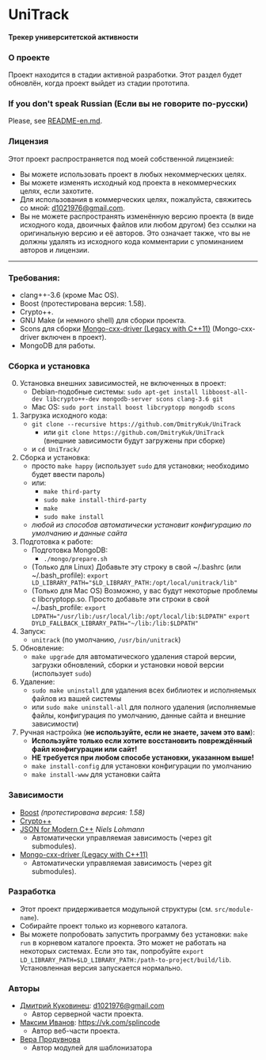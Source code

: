 # UniTrack
#### Трекер университетской активности


### О проекте
Проект находится в стадии активной разработки. Этот раздел будет обновлён, когда проект выйдет из стадии прототипа.


### If you don't speak Russian (Если вы не говорите по-русски)
Please, see [README-en.md](https://github.com/DmitryKuk/UniTrack/blob/master/README-en.md).


### Лицензия
Этот проект распространяется под моей собственной лицензией:

- Вы можете использовать проект в любых некоммерческих целях.
- Вы можете изменять исходный код проекта в некоммерческих целях, если захотите.
- Для использования в коммерческих целях, пожалуйста, свяжитесь со мной: <d1021976@gmail.com>.
- Вы не можете распространять изменённую версию проекта (в виде исходного кода, двоичных файлов или любом другом) без ссылки на оригинальную версию и её авторов. Это означает также, что вы не должны удалять из исходного кода комментарии с упоминанием авторов и лицензии.

---


### Требования:
- clang++-3.6 (кроме Mac OS).
- Boost (протестирована версия: 1.58).
- Crypto++.
- GNU Make (и немного shell) для сборки проекта.
- Scons для сборки [Mongo-cxx-driver (Legacy with C++11)](https://github.com/mongodb/mongo-cxx-driver/tree/legacy) (Mongo-cxx-driver включен в проект).
- MongoDB для работы.


### Сборка и установка
0. Установка внешних зависимостей, не включенных в проект:
    - Debian-подобные системы:
        `sudo apt-get install libboost-all-dev libcrypto++-dev mongodb-server scons clang-3.6 git`
    - Mac OS:
        `sudo port install boost libcryptopp mongodb scons`
1. Загрузка исходного кода:
    - `git clone --recursive https://github.com/DmitryKuk/UniTrack`
        + или `git clone https://github.com/DmitryKuk/UniTrack` (внешние зависимости будут загружены при сборке)
    - и `cd UniTrack/`
2. Сборка и установка:
    - просто `make happy` (использует `sudo` для установки; необходимо будет ввести пароль)
    - или:
        + `make third-party`
        + `sudo make install-third-party`
        + `make`
        + `sudo make install`
    - *любой из способов автоматически установит конфигурацию по умолчанию и данные сайта*
3. Подготовка к работе:
    - Подготовка MongoDB:
        + `./mongo/prepare.sh`
    - (Только для Linux) Добавьте эту строку в свой ~/.bashrc (или ~/.bash_profile):
        `export LD_LIBRARY_PATH="$LD_LIBRARY_PATH:/opt/local/unitrack/lib"`
    - (Только для Mac OS) Возможно, у вас будут некоторые проблемы с libcryptopp.so. Просто добавьте эти строки в свой ~/.bash_profile:
        `export LDPATH="/usr/lib:/usr/local/lib:/opt/local/lib:$LDPATH"`
        `export DYLD_FALLBACK_LIBRARY_PATH="~/lib:/lib:$LDPATH"`
4. Запуск:
    - `unitrack` (по умолчанию, `/usr/bin/unitrack`)
5. Обновление:
    - `make upgrade` для автоматического удаления старой версии, загрузки обновлений, сборки и установки новой версии (использует `sudo`)
6. Удаление:
    - `sudo make uninstall` для удаления всех библиотек и исполняемых файлов из вашей системы
    - или `sudo make uninstall-all` для полного удаления (исполняемые файлы, конфигурация по умолчанию, данные сайта и внешние зависимости)
7. Ручная настройка (**не используйте, если не знаете, зачем это вам**):
    - **Используйте только если хотите восстановить повреждённый файл конфигурации или сайт!**
    - **НЕ требуется при любом способе установки, указанном выше!**
    - `make install-config` для установки конфигурации по умолчанию
    - `make install-www` для установки сайта


### Зависимости
- [Boost](http://www.boost.org/) *(протестирована версия: 1.58)*
- [Crypto++](http://www.cryptopp.com/)
- [JSON for Modern C++](https://github.com/nlohmann/json) *Niels Lohmann*
    + Автоматически управляемая зависимость (через git submodules).
- [Mongo-cxx-driver (Legacy with C++11)](https://github.com/mongodb/mongo-cxx-driver/tree/legacy)
    + Автоматически управляемая зависимость (через git submodules).


### Разработка
- Этот проект придерживается модульной структуры (см. `src/module-name`).
- Собирайте проект только из корневого каталога.
- Вы можете попробовать запустить программу без установки: `make run` в корневом каталоге проекта. Это может не работать на некоторых системах. Если это так, попробуйте `export LD_LIBRARY_PATH=$LD_LIBRARY_PATH:/path-to-project/build/lib`. Установленная версия запускается нормально.


### Авторы
- [Дмитрий Куковинец](https://github.com/DmitryKuk): <d1021976@gmail.com>
    + Автор серверной части проекта.
- [Максим Иванов](https://github.com/splincode): <https://vk.com/splincode>
    + Автор веб-части проекта.
- [Вера Продувнова](https://github.com/VeraProd)
    + Автор модулей для шаблонизатора

